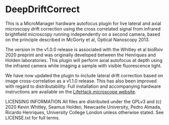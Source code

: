 # DeepDriftCorrect

This is a MicroManager hardware autofocus plugin for live lateral and axial microscopy drift correction using the cross correlated signal from infrared brightfield microscopy running independently on a second camera, based on the principle described in McGorty et al, Optical Nanoscopy 2013. 

The version in the v1.0.0 release is associated with the Whitley et al bioRxiv 2020 preprint and was originally developed between the Henriques and Holden laboratories. This plugin will perform axial autofocus at depth using the infrared camera while imaging a sample with visible fluorescence light.

We have now updated the plugin to include lateral drift correction based on image cross-correlation as a v1.1.0 release. This has also been improved with regard to distributability. Full installation and accompanying hardware instructions are available on the <a href="">LifeHack microscope website</a>.

LICENSING INFORMATION All files are distributed under the GPLv3 and (c) 2020 Kevin Whitley, Seamus Holden, Newcastle University, Pedro Almada, Ricardo Henriques, University College London unless otherwise stated. See LICENSE.txt for full terms.
